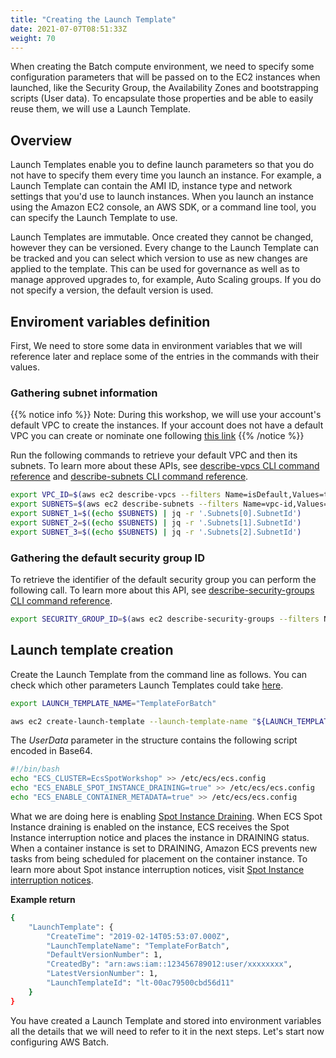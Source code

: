 ```yaml
---
title: "Creating the Launch Template"
date: 2021-07-07T08:51:33Z
weight: 70
---
```


When creating the Batch compute environment, we need to specify some configuration parameters that will be passed on to the EC2 instances when launched, like the Security Group, the Availability Zones and bootstrapping scripts (User data). To encapsulate those properties and be able to easily reuse them, we will use a Launch Template.

## Overview

Launch Templates enable you to define launch parameters so that you do not have to specify them every time you launch an instance. For example, a Launch Template can contain the AMI ID, instance type and network settings that you'd use to launch instances. When you launch an instance using the Amazon EC2 console, an AWS SDK, or a command line tool, you can specify the Launch Template to use.

Launch Templates are immutable. Once created they cannot be changed, however they can be
versioned. Every change to the Launch Template can be tracked and you can select which version to use as new changes are applied to the template. This can be used for governance as well as to manage approved upgrades to, for example, Auto Scaling groups. If you do not specify a version, the default version is used.

## Enviroment variables definition

First, We need to store some data in environment variables that we will reference later and replace some of the entries in the commands with their values.

### Gathering subnet information

{{% notice info %}}
Note: During this workshop, we will use your account's default VPC to create the instances. If your account does not have a default VPC you can create or nominate one following [this link](https://docs.aws.amazon.com/vpc/latest/userguide/default-vpc.html#create-default-vpc)
{{% /notice %}}

Run the following commands to retrieve your default VPC and then its subnets.
    To learn more about these APIs, see [describe-vpcs CLI command reference](https://docs.aws.amazon.com/cli/latest/reference/ec2/describe-vpcs.html) and [describe-subnets CLI command reference](https://docs.aws.amazon.com/cli/latest/reference/ec2/describe-subnets.html).

```bash
export VPC_ID=$(aws ec2 describe-vpcs --filters Name=isDefault,Values=true | jq -r '.Vpcs[0].VpcId')
export SUBNETS=$(aws ec2 describe-subnets --filters Name=vpc-id,Values="${VPC_ID}")
export SUBNET_1=$((echo $SUBNETS) | jq -r '.Subnets[0].SubnetId')
export SUBNET_2=$((echo $SUBNETS) | jq -r '.Subnets[1].SubnetId')
export SUBNET_3=$((echo $SUBNETS) | jq -r '.Subnets[2].SubnetId')
```

### Gathering the default security group ID

To retrieve the identifier of the default security group you can perform the following call. To learn more about this API, see [describe-security-groups CLI command reference](https://docs.aws.amazon.com/cli/latest/reference/ec2/describe-security-groups.html).

```bash
export SECURITY_GROUP_ID=$(aws ec2 describe-security-groups --filters Name=group-name,Values="default" | jq -r '.SecurityGroups[0].GroupId')
```

## Launch template creation

Create the Launch Template from the command line as follows.
You can check which other parameters Launch Templates could take [here](https://docs.aws.amazon.com/cli/latest/reference/ec2/create-launch-template.html).

```bash
export LAUNCH_TEMPLATE_NAME="TemplateForBatch"

aws ec2 create-launch-template --launch-template-name "${LAUNCH_TEMPLATE_NAME}" --version-description 1 --launch-template-data "{\"SecurityGroupIds\": [\"${SECURITY_GROUP_ID}\"], \"UserData\": \"IyEvYmluL2Jhc2gKZWNobyAiRUNTX0NMVVNURVI9RWNzU3BvdFdvcmtzaG9wIiA+PiAvZXRjL2Vjcy9lY3MuY29uZmlnCmVjaG8gIkVDU19FTkFCTEVfU1BPVF9JTlNUQU5DRV9EUkFJTklORz10cnVlIiA+PiAvZXRjL2Vjcy9lY3MuY29uZmlnCmVjaG8gIkVDU19DT05UQUlORVJfU1RPUF9USU1FT1VUPTkwcyIgPj4gL2V0Yy9lY3MvZWNzLmNvbmZpZwplY2hvICJFQ1NfRU5BQkxFX0NPTlRBSU5FUl9NRVRBREFUQT10cnVlIiA+PiAvZXRjL2Vjcy9lY3MuY29uZmln\"}"
```

The *UserData* parameter in the structure contains the following script encoded in Base64.

```bash
#!/bin/bash
echo "ECS_CLUSTER=EcsSpotWorkshop" >> /etc/ecs/ecs.config
echo "ECS_ENABLE_SPOT_INSTANCE_DRAINING=true" >> /etc/ecs/ecs.config
echo "ECS_ENABLE_CONTAINER_METADATA=true" >> /etc/ecs/ecs.config
```

What we are doing here is enabling [Spot Instance Draining](https://docs.aws.amazon.com/AmazonECS/latest/developerguide/container-instance-spot.html). When ECS Spot Instance draining is enabled on the instance, ECS receives the Spot Instance interruption notice and places the instance in DRAINING status. When a container instance is set to DRAINING, Amazon ECS prevents new tasks from being scheduled for placement on the container instance. To learn more about Spot instance interruption notices, visit [Spot Instance interruption notices](https://docs.aws.amazon.com/AWSEC2/latest/UserGuide/spot-interruptions.html#spot-instance-termination-notices).

**Example return**

```bash
{
    "LaunchTemplate": {
        "CreateTime": "2019-02-14T05:53:07.000Z",
        "LaunchTemplateName": "TemplateForBatch",
        "DefaultVersionNumber": 1,
        "CreatedBy": "arn:aws:iam::123456789012:user/xxxxxxxx",
        "LatestVersionNumber": 1,
        "LaunchTemplateId": "lt-00ac79500cbd56d11"
    }
}
```

You have created a Launch Template and stored into environment variables all the details that we will need to refer to it in the next steps. Let's start now configuring AWS Batch.
